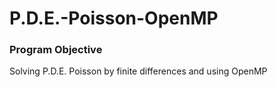 # P.D.E.-Poisson-OpenMP
### Program Objective

Solving P.D.E. Poisson by finite differences and using OpenMP
